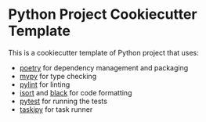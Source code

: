 # Python Project Cookiecutter Template

This is a cookiecutter template of Python project that uses:

- [poetry](https://python-poetry.org) for dependency management and packaging
- [mypy](https://mypy.readthedocs.io) for type checking
- [pylint](https://pylint.readthedocs.io) for linting
- [isort](https://pycqa.github.io/isort/) and [black](https://github.com/psf/black) for code formatting
- [pytest](https://docs.pytest.org) for running the tests
- [taskipy](https://github.com/taskipy/taskipy) for task runner

